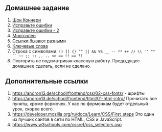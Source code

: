## Домашнее задание

1. [Шон Коннери](https://andron13.de/school/frontend/fe-exercises/01-basic/09-exercises-html/)
2. [Исправьте ошибки](https://andron13.de/school/frontend/fe-exercises/01-basic/10-exercises-html/)
3. [Исправьте ошибки - 2](https://andron13.de/school/frontend/fe-exercises/01-basic/11-exercises-html/)
4. [Многочлен](https://andron13.de/school/frontend/fe-exercises/01-basic/13-exercises-html/)
5. [Ссылки бывают разными](https://andron13.de/school/frontend/fe-exercises/01-basic/15-exercises-html/)
6. [Ключевые слова](https://andron13.de/school/frontend/fe-exercises/01-basic/14-exercises-html/)
7. Строка с символами: `() [] {} ^^ || && %% __ -- ** ++ // \\ '' "" `` ~~ ;; :: ,, .. <> == !! == ?? `
8. Повторить не подсматривая классную работу. Предыдущее домашнее сделать, если не сделано.

## Дополнительные ссылки

1. https://andron13.de/school/frontend/css/02-css-fonts/  - шрифты
2. https://andron13.de/school/frontend/html/01-html-intro/ Прочитать все пункты, кроме формочек. У нас по формочкам будет отдельный урок, скорее всего. 
3. https://developer.mozilla.org/ru/docs/Learn/CSS/First_steps Это один из лучших сайтов в сети по HTML, CSS и    JavaScript.
4. https://www.w3schools.com/cssref/css_selectors.asp

